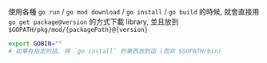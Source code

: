 
使用各種 `go run` / `go mod download` / `go install` / `go build` 的時候, 就會直接用 `go get package@version` 的方式下載 library, 並且放到 `$GOPATH/pkg/mod/{packagePath}@{version}`

```bash
export GOBIN=""
# 如果有指定的話, 將 `go install` 的東西放到這 (而非 $GOPATH/bin)


```
